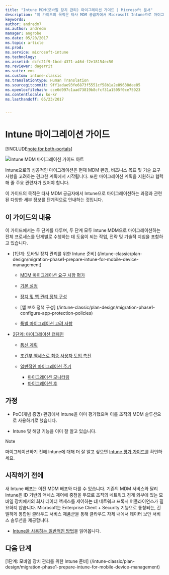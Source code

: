 ```yaml
---
title: "Intune MDM(모바일 장치 관리) 마이그레이션 가이드 | Microsoft 문서"
description: "이 가이드의 목적은 타사 MDM 공급자에서 Microsoft Intune으로 마이그레이션하는 과정과 관련된 다양한 세부 정보를 고객에게 단계적으로 안내하는 것입니다."
keywords: 
author: andredm7
ms.author: andredm
manager: angrobe
ms.date: 05/20/2017
ms.topic: article
ms.prod: 
ms.service: microsoft-intune
ms.technology: 
ms.assetid: dcfc21f9-1bcd-4371-a46d-f2e18154ec50
ms.reviewer: dagerrit
ms.suite: ems
ms.custom: intune-classic
ms.translationtype: Human Translation
ms.sourcegitcommit: 9ff1adae93fe6873f5551cf58b1a2e89638dee85
ms.openlocfilehash: cce6d997c1aad73819b8cfcf31a1505f0ce75923
ms.contentlocale: ko-kr
ms.lasthandoff: 05/23/2017


---
```


# <a name="intune-migration-guide"></a>Intune 마이그레이션 가이드

[!INCLUDE[note for both-portals](../includes/note-for-both-portals.md)]

![Intune MDM 마이그레이션 가이드 아트](../media/MDM-migration-guide-art.PNG)

Intune으로의 성공적인 마이그레이션은 현재 MDM 환경, 비즈니스 목표 및 기술 요구 사항을 고려하는 견고한 계획에서 시작됩니다. 또한 마이그레이션 계획을 지원하고 협력해 줄 주요 관련자가 있어야 합니다.

이 가이드의 목적은 타사 MDM 공급자에서 Intune으로 마이그레이션하는 과정과 관련된 다양한 세부 정보를 단계적으로 안내하는 것입니다.

## <a name="whats-included-in-this-guide"></a>이 가이드의 내용

이 가이드에서는 두 단계를 다루며, 두 단계 모두 Intune MDM으로 마이그레이션하는 전체 프로세스를 단계별로 수행하는 데 도움이 되는 작업, 전략 및 기술적 지침을 포함하고 있습니다.

-   [1단계: 모바일 장치 관리를 위한 Intune 준비] (/intune-classic/plan-design/migration-phase1-prepare-intune-for-mobile-device-management)

    -   [MDM 마이그레이션 요구 사항 평가](/intune-classic/plan-design/migration-phase1-prepare-intune-for-mobile-device-management#assess-mdm-requirements)

    -   [기본 설정](/intune-classic/plan-design/migration-phase1-basic-setup)

    -   [장치 및 앱 관리 정책 구성](/intune-classic/plan-design/migration-phase1-configure-device-and-app-management-policies)

    -   [앱 보호 정책 구성] (/intune-classic/plan-design/migration-phase1-configure-app-protection-policies)

    -   [특별 마이그레이션 고려 사항](/intune-classic/plan-design/migration-phase1-special-migration-considerations)

-   [2단계: 마이그레이션 캠페인](/intune-classic/plan-design/migration-phase2-migration-campaign)

    -   [통신 계획](/intune-classic/plan-design/migration-phase2-communication-plan)

    -   [조건부 액세스로 최종 사용자 도입 촉진](/intune-classic/plan-design/migration-phase2-drive-end-user-adoption-with-conditional-access)
    
    -   [일반적인 마이그레이션 주기](/intune-classic/plan-design/migration-phase2-typical-migration-cycle)
        -   [마이그레이션 모니터링](/intune-classic/plan-design/migration-phase2-typical-migration-cycle#monitoring-migration)
        -   [마이그레이션 후](/intune-classic/plan-design/migration-phase2-typical-migration-cycle#post-migration)

## <a name="assumptions"></a>가정

-   PoC(개념 증명) 환경에서 Intune을 이미 평가했으며 이를 조직의 MDM 솔루션으로 사용하기로 했습니다.

-   Intune 및 해당 기능을 이미 잘 알고 있습니다. 

> [!NOTE]
> 마이그레이션하기 전에 Intune에 대해 더 잘 알고 싶으면 [Intune 평가 가이드](/intune-classic/understand-explore/sign-up-for-30-day-trial-microsoft-intune)를 확인하세요.

## <a name="before-you-begin"></a>시작하기 전에

새 Intune 배포는 이전 MDM 배포와 다를 수 있습니다. 기존의 MDM 서비스와 달리 Intune은 ID 기반의 액세스 제어에 중점을 두므로 조직의 네트워크 경계 외부에 있는 모바일 장치에서의 회사 데이터 액세스를 제어하는 데 네트워크 프록시 어플라이언스가 필요하지 않습니다. Microsoft는 Enterprise Client + Security 기능으로 통칭되는, 긴밀하게 통합된 클라우드 서비스 제품군을 통해 클라우드 자체 내에서 데이터 보안 서비스 솔루션을 제공합니다.

-   [Intune을 사용하는 일반적인 방법](/intune-classic/plan-design/migration-phase1-prepare-intune-for-mobile-device-management#assess-mdm-requirements)을 읽어봅니다.

## <a name="next-steps"></a>다음 단계

[1단계: 모바일 장치 관리를 위한 Intune 준비] (/intune-classic/plan-design/migration-phase1-prepare-intune-for-mobile-device-management)

